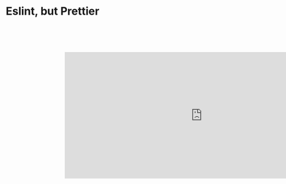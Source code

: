 # Eslint, but Prettier

<iframe
  src="https://carbon.now.sh/embed/?bg=rgba(171%2C%20184%2C%20195%2C%201)&t=3024-night&wt=bw&l=auto&ds=true&dsyoff=20px&dsblur=68px&wc=true&wa=true&pv=48px&ph=32px&ln=false&fm=Hack&fs=14px&lh=133%25&si=false&code=hugh%2540mercury%2520~%252FDesktop%253E%2520eslint%2520--help%2520%257C%2520head%250Aeslint%2520%255Boptions%255D%2520file.js%2520%255Bfile.js%255D%2520%255Bdir%255D%250A%250Ahugh%2540mercury%2520~%252FDesktop%253E%2520npm%2520rm%2520--global%2520eslint%250Aremoved%2520125%2520packages%2520in%25201.692s%250A%250Ahugh%2540mercury%2520~%252FDesktop%253E%2520npm%2520install%2520--global%2520eslint-but-prettier%250Aadded%25201%2520package%2520from%25201%2520contributor%2520in%25200.228s%250A%250Ahugh%2540mercury%2520~%252FDesktop%253E%2520eslint%2520--help%2520%257C%2520head%250AUsage%253A%2520prettier%2520%255Boptions%255D%2520%255Bfile%252Fglob%2520...%255D%250A%250Ahugh%2540mercury%2520~%252FDesktop%253E%250A&es=2x&wm=false&ts=false"
    style="transform:scale(0.7); width:1024px; height:473px; border:0; overflow:hidden;"
      sandbox="allow-scripts allow-same-origin">
      </iframe>


